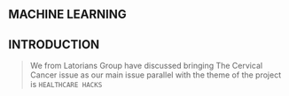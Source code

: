## MACHINE LEARNING

## INTRODUCTION
> We from Latorians Group have discussed bringing The Cervical Cancer issue as our main
> issue parallel with the theme of the project is `HEALTHCARE HACKS` 
